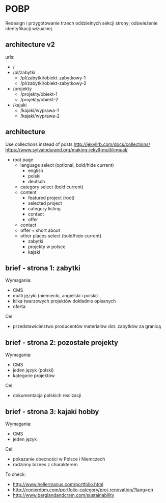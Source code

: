 # POBP

Redesign i przygotowanie trzech oddzielnych sekcji strony; odświeżenie identyfikacji wizualnej.

## architecture v2

urls:

- /
- /pl/zabytki
    - /pl/zabytki/obiekt-zabytkowy-1
    - /pl/zabytki/obiekt-zabytkowy-2
- /projekty
    - /projekty/obiekt-1
    - /projekty/obiekt-2
- /kajaki
    - /kajaki/wyprawa-1
    - /kajaki/wyprawa-2

## architecture

Use collections instead of posts http://jekyllrb.com/docs/collections/
https://www.sylvaindurand.org/making-jekyll-multilingual/

- root page
    - language select (optional, bold/hide current)
        - english
        - polski
        - deutsch
    - category select (bold current)
    - content
        - featured project (root)
        - selected project
        - category listing
        - contact
        - offer
    - contact
    - offer + short about
    - other places select (bold/hide current)
        - zabytki
        - projekty w polsce
        - kajaki

## brief - strona 1: zabytki

Wymagania:
- CMS
- multi języki (niemiecki, angielski i polski)
- kilka twarzowych projektów dokładnie opisanych
- oferta

Cel:
- przedstawicielstwo producentów materiałów dot. zabytków za granicą

## brief - strona 2: pozostałe projekty

Wymagania:
- CMS
- jeden język (polski)
- kategorie projektów

Cel:
- dokumentacja polskich realizacji

## brief - strona 3: kajaki hobby

Wymagania:
- CMS
- jeden język

Cel:
- pokazanie obecności w Polsce i Niemczech
- rodzinny biznes z charakterem


To check:
- http://www.hellermanus.com/portfolio.html
- http://conixrdbm.com/portfolio-category/proj-renovation/?lang=en
- http://www.berglandandcram.com/sustainability
